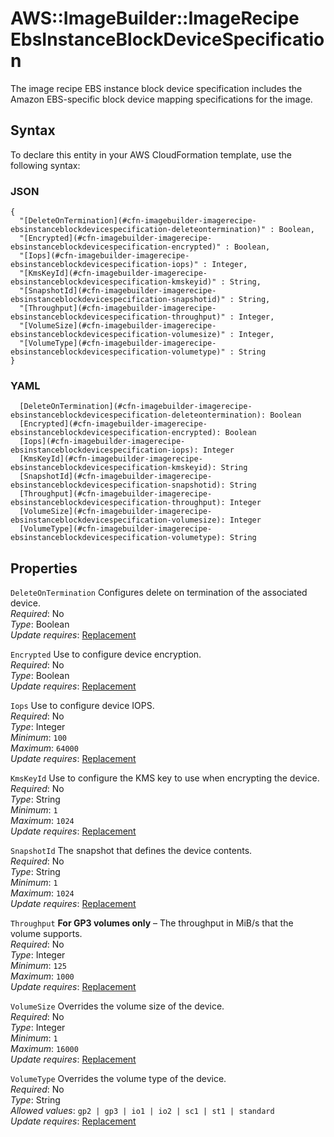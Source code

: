 # AWS::ImageBuilder::ImageRecipe EbsInstanceBlockDeviceSpecification<a name="aws-properties-imagebuilder-imagerecipe-ebsinstanceblockdevicespecification"></a>

The image recipe EBS instance block device specification includes the Amazon EBS\-specific block device mapping specifications for the image\.

## Syntax<a name="aws-properties-imagebuilder-imagerecipe-ebsinstanceblockdevicespecification-syntax"></a>

To declare this entity in your AWS CloudFormation template, use the following syntax:

### JSON<a name="aws-properties-imagebuilder-imagerecipe-ebsinstanceblockdevicespecification-syntax.json"></a>

```
{
  "[DeleteOnTermination](#cfn-imagebuilder-imagerecipe-ebsinstanceblockdevicespecification-deleteontermination)" : Boolean,
  "[Encrypted](#cfn-imagebuilder-imagerecipe-ebsinstanceblockdevicespecification-encrypted)" : Boolean,
  "[Iops](#cfn-imagebuilder-imagerecipe-ebsinstanceblockdevicespecification-iops)" : Integer,
  "[KmsKeyId](#cfn-imagebuilder-imagerecipe-ebsinstanceblockdevicespecification-kmskeyid)" : String,
  "[SnapshotId](#cfn-imagebuilder-imagerecipe-ebsinstanceblockdevicespecification-snapshotid)" : String,
  "[Throughput](#cfn-imagebuilder-imagerecipe-ebsinstanceblockdevicespecification-throughput)" : Integer,
  "[VolumeSize](#cfn-imagebuilder-imagerecipe-ebsinstanceblockdevicespecification-volumesize)" : Integer,
  "[VolumeType](#cfn-imagebuilder-imagerecipe-ebsinstanceblockdevicespecification-volumetype)" : String
}
```

### YAML<a name="aws-properties-imagebuilder-imagerecipe-ebsinstanceblockdevicespecification-syntax.yaml"></a>

```
  [DeleteOnTermination](#cfn-imagebuilder-imagerecipe-ebsinstanceblockdevicespecification-deleteontermination): Boolean
  [Encrypted](#cfn-imagebuilder-imagerecipe-ebsinstanceblockdevicespecification-encrypted): Boolean
  [Iops](#cfn-imagebuilder-imagerecipe-ebsinstanceblockdevicespecification-iops): Integer
  [KmsKeyId](#cfn-imagebuilder-imagerecipe-ebsinstanceblockdevicespecification-kmskeyid): String
  [SnapshotId](#cfn-imagebuilder-imagerecipe-ebsinstanceblockdevicespecification-snapshotid): String
  [Throughput](#cfn-imagebuilder-imagerecipe-ebsinstanceblockdevicespecification-throughput): Integer
  [VolumeSize](#cfn-imagebuilder-imagerecipe-ebsinstanceblockdevicespecification-volumesize): Integer
  [VolumeType](#cfn-imagebuilder-imagerecipe-ebsinstanceblockdevicespecification-volumetype): String
```

## Properties<a name="aws-properties-imagebuilder-imagerecipe-ebsinstanceblockdevicespecification-properties"></a>

`DeleteOnTermination`  <a name="cfn-imagebuilder-imagerecipe-ebsinstanceblockdevicespecification-deleteontermination"></a>
Configures delete on termination of the associated device\.  
*Required*: No  
*Type*: Boolean  
*Update requires*: [Replacement](https://docs.aws.amazon.com/AWSCloudFormation/latest/UserGuide/using-cfn-updating-stacks-update-behaviors.html#update-replacement)

`Encrypted`  <a name="cfn-imagebuilder-imagerecipe-ebsinstanceblockdevicespecification-encrypted"></a>
Use to configure device encryption\.  
*Required*: No  
*Type*: Boolean  
*Update requires*: [Replacement](https://docs.aws.amazon.com/AWSCloudFormation/latest/UserGuide/using-cfn-updating-stacks-update-behaviors.html#update-replacement)

`Iops`  <a name="cfn-imagebuilder-imagerecipe-ebsinstanceblockdevicespecification-iops"></a>
Use to configure device IOPS\.  
*Required*: No  
*Type*: Integer  
*Minimum*: `100`  
*Maximum*: `64000`  
*Update requires*: [Replacement](https://docs.aws.amazon.com/AWSCloudFormation/latest/UserGuide/using-cfn-updating-stacks-update-behaviors.html#update-replacement)

`KmsKeyId`  <a name="cfn-imagebuilder-imagerecipe-ebsinstanceblockdevicespecification-kmskeyid"></a>
Use to configure the KMS key to use when encrypting the device\.  
*Required*: No  
*Type*: String  
*Minimum*: `1`  
*Maximum*: `1024`  
*Update requires*: [Replacement](https://docs.aws.amazon.com/AWSCloudFormation/latest/UserGuide/using-cfn-updating-stacks-update-behaviors.html#update-replacement)

`SnapshotId`  <a name="cfn-imagebuilder-imagerecipe-ebsinstanceblockdevicespecification-snapshotid"></a>
The snapshot that defines the device contents\.  
*Required*: No  
*Type*: String  
*Minimum*: `1`  
*Maximum*: `1024`  
*Update requires*: [Replacement](https://docs.aws.amazon.com/AWSCloudFormation/latest/UserGuide/using-cfn-updating-stacks-update-behaviors.html#update-replacement)

`Throughput`  <a name="cfn-imagebuilder-imagerecipe-ebsinstanceblockdevicespecification-throughput"></a>
 **For GP3 volumes only** – The throughput in MiB/s that the volume supports\.   
*Required*: No  
*Type*: Integer  
*Minimum*: `125`  
*Maximum*: `1000`  
*Update requires*: [Replacement](https://docs.aws.amazon.com/AWSCloudFormation/latest/UserGuide/using-cfn-updating-stacks-update-behaviors.html#update-replacement)

`VolumeSize`  <a name="cfn-imagebuilder-imagerecipe-ebsinstanceblockdevicespecification-volumesize"></a>
Overrides the volume size of the device\.  
*Required*: No  
*Type*: Integer  
*Minimum*: `1`  
*Maximum*: `16000`  
*Update requires*: [Replacement](https://docs.aws.amazon.com/AWSCloudFormation/latest/UserGuide/using-cfn-updating-stacks-update-behaviors.html#update-replacement)

`VolumeType`  <a name="cfn-imagebuilder-imagerecipe-ebsinstanceblockdevicespecification-volumetype"></a>
Overrides the volume type of the device\.  
*Required*: No  
*Type*: String  
*Allowed values*: `gp2 | gp3 | io1 | io2 | sc1 | st1 | standard`  
*Update requires*: [Replacement](https://docs.aws.amazon.com/AWSCloudFormation/latest/UserGuide/using-cfn-updating-stacks-update-behaviors.html#update-replacement)